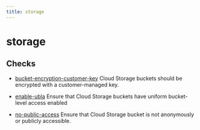 ```yaml
---
title: storage
---
```


# storage

## Checks


- [bucket-encryption-customer-key](bucket-encryption-customer-key) Cloud Storage buckets should be encrypted with a customer-managed key.

- [enable-ubla](enable-ubla) Ensure that Cloud Storage buckets have uniform bucket-level access enabled

- [no-public-access](no-public-access) Ensure that Cloud Storage bucket is not anonymously or publicly accessible.




